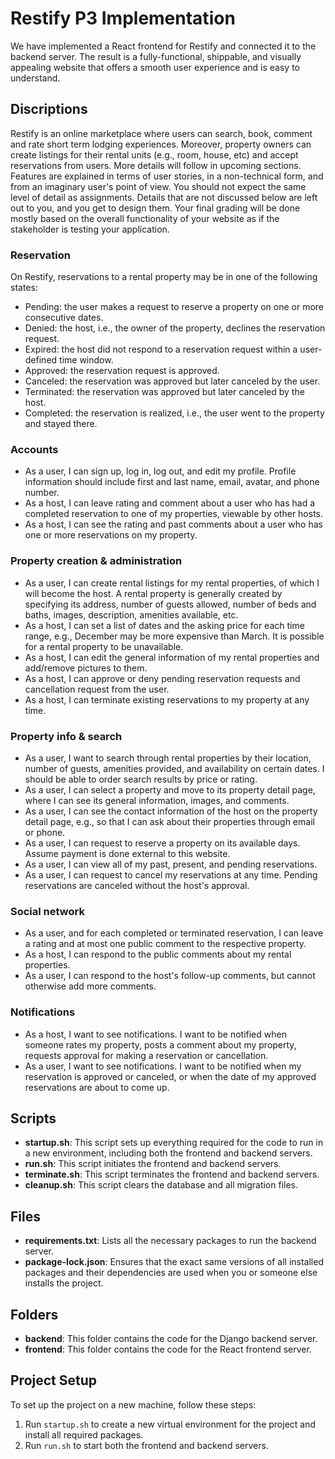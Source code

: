 # Restify P3 Implementation

We have implemented a React frontend for Restify and connected it to the backend server. The result is a fully-functional, shippable, and visually appealing website that offers a smooth user experience and is easy to understand.

## Discriptions
Restify is an online marketplace where users can search, book, comment and rate short term lodging experiences. Moreover, property owners can create listings for their rental units (e.g., room, house, etc) and accept reservations from users. More details will follow in upcoming sections. Features are explained in terms of user stories, in a non-technical form, and from an imaginary user's point of view. You should not expect the same level of detail as assignments. Details that are not discussed below are left out to you, and you get to design them. Your final grading will be done mostly based on the overall functionality of your website as if the stakeholder is testing your application.

### Reservation
On Restify, reservations to a rental property may be in one of the following states: 

- Pending: the user makes a request to reserve a property on one or more consecutive dates.
- Denied: the host, i.e., the owner of the property, declines the reservation request. 
- Expired: the host did not respond to a reservation request within a user-defined time window.
- Approved: the reservation request is approved.
- Canceled: the reservation was approved but later canceled by the user.
- Terminated: the reservation was approved but later canceled by the host.
- Completed: the reservation is realized, i.e., the user went to the property and stayed there.

### Accounts
- As a user, I can sign up, log in, log out, and edit my profile. Profile information should include first and last name, email, avatar, and phone number.
- As a host, I can leave rating and comment about a user who has had a completed reservation to one of my properties, viewable by other hosts.
- As a host, I can see the rating and past comments about a user who has one or more reservations on my property.


### Property creation & administration
- As a user, I can create rental listings for my rental properties, of which I will become the host. A rental property is generally created by specifying its address, number of guests allowed, number of beds and baths, images, description, amenities available, etc.
- As a host, I can set a list of dates and the asking price for each time range, e.g., December may be more expensive than March. It is possible for a rental property to be unavailable.
- As a host, I can edit the general information of my rental properties and add/remove pictures to them.
- As a host, I can approve or deny pending reservation requests and cancellation request from the user.
- As a host, I can terminate existing reservations to my property at any time.

### Property info & search
- As a user, I want to search through rental properties by their location, number of guests, amenities provided, and availability on certain dates. I should be able to order search results by price or rating.
- As a user, I can select a property and move to its property detail page, where I can see its general information, images, and comments.
- As a user, I can see the contact information of the host on the property detail page, e.g., so that I can ask about their properties through email or phone.
- As a user, I can request to reserve a property on its available days. Assume payment is done external to this website.
- As a user, I can view all of my past, present, and pending reservations.
- As a user, I can request to cancel my reservations at any time. Pending reservations are canceled without the host's approval.

### Social network
- As a user, and for each completed or terminated reservation, I can leave a rating and at most one public comment to the respective property.
- As a host, I can respond to the public comments about my rental properties.
- As a user, I can respond to the host's follow-up comments, but cannot otherwise add more comments.

### Notifications
- As a host, I want to see notifications. I want to be notified when someone rates my property, posts a comment about my property, requests approval for making a reservation or cancellation.
- As a user, I want to see notifications. I want to be notified when my reservation is approved or canceled, or when the date of my approved reservations are about to come up.

## Scripts

- **startup.sh**: This script sets up everything required for the code to run in a new environment, including both the frontend and backend servers.
- **run.sh**: This script initiates the frontend and backend servers.
- **terminate.sh**: This script terminates the frontend and backend servers.
- **cleanup.sh**: This script clears the database and all migration files.

## Files

- **requirements.txt**: Lists all the necessary packages to run the backend server.
- **package-lock.json**: Ensures that the exact same versions of all installed packages and their dependencies are used when you or someone else installs the project.

## Folders

- **backend**: This folder contains the code for the Django backend server.
- **frontend**: This folder contains the code for the React frontend server.

## Project Setup

To set up the project on a new machine, follow these steps:

1. Run `startup.sh` to create a new virtual environment for the project and install all required packages.
2. Run `run.sh` to start both the frontend and backend servers.
